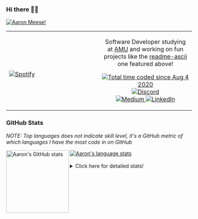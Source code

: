 ### Hi there 👋🏻
[![Aaron Meese!](https://user-images.githubusercontent.com/17814535/88975338-a2aabf00-d27f-11ea-963f-8a19608716b4.png)](https://github.com/ajmeese7/readme-ascii "README ASCII")

<!-- Modified from project here: https://github.com/novatorem/novatorem -->
<table width="100%"> 
  <tr>
  <td width="50%">
      
&nbsp; <br> [![Spotify](https://ajmeese7.vercel.app/api/spotify)](https://open.spotify.com/user/ajmeese)

  </td>
  <td width="50%">
    <p align="center">
    Software Developer studying at <a href="https://www.amu.apus.edu/">AMU</a> and working on fun 
    projects like the <a href="https://github.com/ajmeese7/readme-ascii">readme-ascii</a> one featured above!
    </p>
    <p align="center">
      <a href="https://wakatime.com/@f726891d-3b02-46cd-9b60-e8c59f9e2b14">
        <img src="https://wakatime.com/badge/user/f726891d-3b02-46cd-9b60-e8c59f9e2b14.svg" alt="Total time coded since Aug 4 2020" />
      </a>
      <a href="http://link.aaronmeese.com/discord">
        <img src="https://img.shields.io/badge/discord-ajmeese7%234835-369?style=flat-square&logo=discord&logoColor=white&color=purple" alt="Discord" title="Discord">
      </a>
      <br />
      <a href="https://link.aaronmeese.com/medium">
        <img src="https://img.shields.io/badge/medium-ajmeese7-1DB954?style=flat-square&logo=medium&logoColor=white" alt="Medium" title="Medium">
      </a>
      <a href="https://link.aaronmeese.com/linkedin">
        <img src="https://img.shields.io/badge/linkedIn-aaronmeese-1DB954?style=flat-square&logo=linkedin&logoColor=white&color=blue" alt="LinkedIn" title="LinkedIn">
      </a>
    </p>
  </td>

</table>

[//]: <> (The `&nbsp;` is to have Aphelion take up more space)

### GitHub Stats ###
*NOTE: Top languages does not indicate skill level, it's a GitHub metric of which languages I have the most code in on GitHub*

<a href="https://profile-summary-for-github.com/user/ajmeese7">
  <img align="left" height="170px" src="https://github-readme-stats.vercel.app/api?username=ajmeese7&show_icons=true&line_height=27&count_private=true&include_all_commits=true" alt="Aaron's GitHub stats"/>
  <img src="https://github-readme-stats.vercel.app/api/top-langs/?username=ajmeese7&hide_langs_below=5&layout=compact" alt="Aaron's language stats"/>
</a>

<br />
<br />
<details>
<summary>Click here for detailed stats!</summary>

### :zap: Recent Activity
<!--START_SECTION:activity-->
1. 🗣 Commented on [#16](https://github.com/MineAndCraft12/AaronOS/issues/16) in [MineAndCraft12/AaronOS](https://github.com/MineAndCraft12/AaronOS)
2. 🗣 Commented on [#36](https://github.com/DustinBrett/daedalOS/issues/36) in [DustinBrett/daedalOS](https://github.com/DustinBrett/daedalOS)
3. 🗣 Commented on [#37](https://github.com/os-js/manual.os-js.org/issues/37) in [os-js/manual.os-js.org](https://github.com/os-js/manual.os-js.org)
4. 🗣 Commented on [#274](https://github.com/1j01/jspaint/issues/274) in [1j01/jspaint](https://github.com/1j01/jspaint)
5. 🗣 Commented on [#37](https://github.com/os-js/manual.os-js.org/issues/37) in [os-js/manual.os-js.org](https://github.com/os-js/manual.os-js.org)
<!--END_SECTION:activity-->

### 🧐 Waka Stats
<!--START_SECTION:waka-->
**🐱 My GitHub Data** 

> 🏆 114 Contributions in the Year 2022
 > 
> 📦 375.9 kB Used in GitHub's Storage 
 > 
> 🚫 Not Opted to Hire
 > 
> 📜 83 Public Repositories 
 > 
> 🔑 21 Private Repositories  
 > 
**I'm an Early 🐤** 

```text
🌞 Morning    216 commits    ███████░░░░░░░░░░░░░░░░░░   28.31% 
🌆 Daytime    288 commits    █████████░░░░░░░░░░░░░░░░   37.75% 
🌃 Evening    244 commits    ████████░░░░░░░░░░░░░░░░░   31.98% 
🌙 Night      15 commits     ░░░░░░░░░░░░░░░░░░░░░░░░░   1.97%

```
📅 **I'm Most Productive on Sunday** 

```text
Monday       77 commits     ██░░░░░░░░░░░░░░░░░░░░░░░   10.09% 
Tuesday      126 commits    ████░░░░░░░░░░░░░░░░░░░░░   16.51% 
Wednesday    102 commits    ███░░░░░░░░░░░░░░░░░░░░░░   13.37% 
Thursday     93 commits     ███░░░░░░░░░░░░░░░░░░░░░░   12.19% 
Friday       96 commits     ███░░░░░░░░░░░░░░░░░░░░░░   12.58% 
Saturday     133 commits    ████░░░░░░░░░░░░░░░░░░░░░   17.43% 
Sunday       136 commits    ████░░░░░░░░░░░░░░░░░░░░░   17.82%

```


📊 **This Week I Spent My Time On** 

```text
⌚︎ Time Zone: America/New_York

💬 Programming Languages: 
JavaScript               16 hrs 7 mins       █████████████░░░░░░░░░░░░   54.62% 
JSON                     4 hrs 20 mins       ███░░░░░░░░░░░░░░░░░░░░░░   14.7% 
Markdown                 3 hrs 34 mins       ███░░░░░░░░░░░░░░░░░░░░░░   12.09% 
Bash                     3 hrs 6 mins        ██░░░░░░░░░░░░░░░░░░░░░░░   10.52% 
SCSS                     29 mins             ░░░░░░░░░░░░░░░░░░░░░░░░░   1.68%

🐱‍💻 Projects: 
aaronmeese.com           15 hrs 2 mins       ████████████░░░░░░░░░░░░░   50.97% 
karameese.com            11 hrs 37 mins      █████████░░░░░░░░░░░░░░░░   39.35% 
vault                    2 hrs 4 mins        █░░░░░░░░░░░░░░░░░░░░░░░░   7.02% 
osjs-gui                 41 mins             ░░░░░░░░░░░░░░░░░░░░░░░░░   2.33% 
Unknown Project          5 mins              ░░░░░░░░░░░░░░░░░░░░░░░░░   0.33%

```

**I Mostly Code in JavaScript** 

```text
JavaScript               31 repos            █████████████░░░░░░░░░░░░   51.67% 
HTML                     8 repos             ███░░░░░░░░░░░░░░░░░░░░░░   13.33% 
Java                     4 repos             █░░░░░░░░░░░░░░░░░░░░░░░░   6.67% 
CSS                      3 repos             █░░░░░░░░░░░░░░░░░░░░░░░░   5.0% 
Python                   3 repos             █░░░░░░░░░░░░░░░░░░░░░░░░   5.0%

```



 Last Updated on 24/01/2022 08:03:26 UTC
<!--END_SECTION:waka-->
</details>
